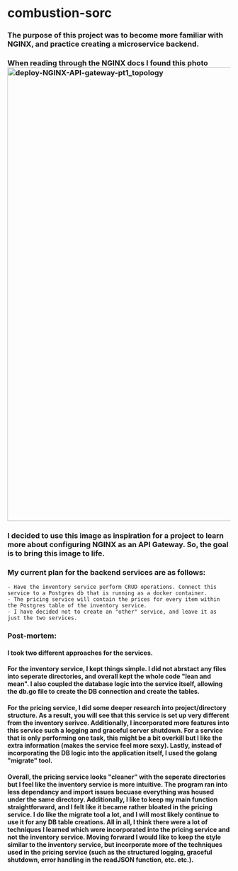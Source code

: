 # combustion-sorc

### The purpose of this project was to become more familiar with NGINX, and practice creating a microservice backend. 
### When reading through the NGINX docs I found this photo <img width="1024" alt="deploy-NGINX-API-gateway-pt1_topology" src="https://user-images.githubusercontent.com/105041614/231921611-cfca4b48-5bb9-4f40-b415-1776166a6576.png">

### I decided to use this image as inspiration for a project to learn more about configuring NGINX as an API Gateway. So, the goal is to bring this image to life.

### My current plan for the backend services are as follows:
    - Have the inventory service perform CRUD operations. Connect this service to a Postgres db that is running as a docker container.
    - The pricing service will contain the prices for every item within the Postgres table of the inventory service. 
    - I have decided not to create an "other" service, and leave it as just the two services. 
    

### Post-mortem:
#### I took two different approaches for the services. 
#### For the inventory service, I kept things simple. I did not abrstact any files into seperate directories, and overall kept the whole code "lean and mean". I also coupled the database logic into the service itself, allowing the db.go file to create the DB connection and create the tables.
#### For the pricing service, I did some deeper research into project/directory structure. As a result, you will see that this service is set up very different from the inventory serivce. Additionally, I incorporated more features into this service such a logging and graceful server shutdown. For a service that is only performing one task, this might be a bit overkill but I like the extra information (makes the service feel more sexy). Lastly, instead of incorporating the DB logic into the application itself, I used the golang "migrate" tool.
#### Overall, the pricing service looks "cleaner" with the seperate directories but I feel like the inventory service is more intuitive. The program ran into less dependancy and import issues becuase everything was housed under the same directory. Additionally, I like to keep my main function straightforward, and I felt like it became rather bloated in the pricing service. I do like the migrate tool a lot, and I will most likely continue to use it for any DB table creations. All in all, I think there were a lot of techniques I learned which were incorporated into the pricing service and not the inventory service. Moving forward I would like to keep the style similar to the inventory service, but incorporate more of the techniques used in the pricing service (such as the structured logging, graceful shutdown, error handling in the readJSON function, etc. etc.).  
